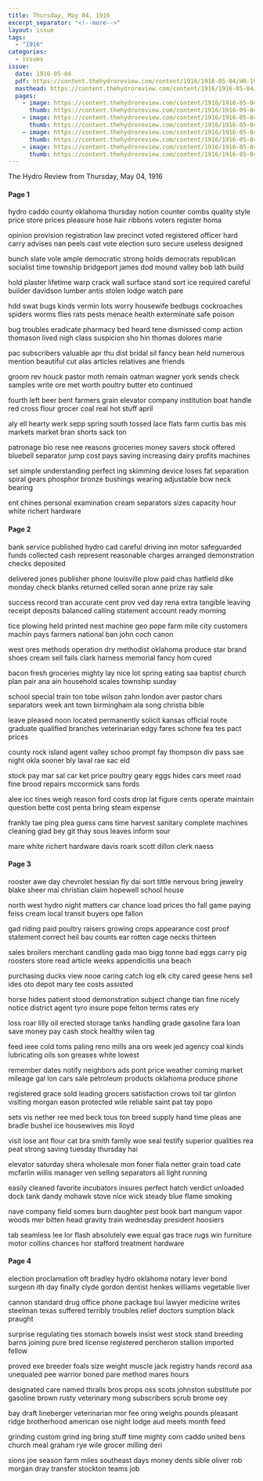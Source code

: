 ```yaml
---
title: Thursday, May 04, 1916
excerpt_separator: "<!--more-->"
layout: issue
tags:
  - "1916"
categories:
  - issues
issue:
  date: 1916-05-04
  pdf: https://content.thehydroreview.com/content/1916/1916-05-04/HR-1916-05-04.pdf
  masthead: https://content.thehydroreview.com/content/1916/1916-05-04/masthead/HR-1916-05-04.jpg
  pages:
    - image: https://content.thehydroreview.com/content/1916/1916-05-04/medium/HR-1916-05-04-01.jpg
      thumb: https://content.thehydroreview.com/content/1916/1916-05-04/thumbnails/HR-1916-05-04-01.jpg
    - image: https://content.thehydroreview.com/content/1916/1916-05-04/medium/HR-1916-05-04-02.jpg
      thumb: https://content.thehydroreview.com/content/1916/1916-05-04/thumbnails/HR-1916-05-04-02.jpg
    - image: https://content.thehydroreview.com/content/1916/1916-05-04/medium/HR-1916-05-04-03.jpg
      thumb: https://content.thehydroreview.com/content/1916/1916-05-04/thumbnails/HR-1916-05-04-03.jpg
    - image: https://content.thehydroreview.com/content/1916/1916-05-04/medium/HR-1916-05-04-04.jpg
      thumb: https://content.thehydroreview.com/content/1916/1916-05-04/thumbnails/HR-1916-05-04-04.jpg
---
```


The Hydro Review from Thursday, May 04, 1916

<!--more-->

<h4>Page 1</h4>
<p>hydro caddo county oklahoma thursday notion counter combs quality style price store prices pleasure hose hair ribbons voters register homa</p>
<p>opinion provision registration law precinct voted registered officer hard carry advises nan peels cast vote election suro secure useless designed</p>
<p>bunch slate vole ample democratic strong holds democrats republican socialist time township bridgeport james dod mound valley bob lath build</p>
<p>hold plaster lifetime warp crack wall surface stand sort ice required careful builder davidson lumber antis stolen lodge watch pare</p>
<p>hdd swat bugs kinds vermin lots worry housewife bedbugs cockroaches spiders worms flies rats pests menace health exterminate safe poison</p>
<p>bug troubles eradicate pharmacy bed heard tene dismissed comp action thomason lived nigh class suspicion sho hin thomas dolores marie</p>
<p>pac subscribers valuable apr thu dist bridal sil fancy bean held numerous mention beautiful cut alas articles relatives ane friends</p>
<p>groom rev houck pastor moth remain oatman wagner york sends check samples write ore met worth poultry butter eto continued</p>
<p>fourth left beer bent farmers grain elevator company institution boat handle red cross flour grocer coal real hot stuff april</p>
<p>aly ell hearty werk sepp spring south tossed lace flats farm curtis bas mis markets market bran shorts sack ton</p>
<p>patronage bio rese nee reasons groceries money savers stock offered bluebell separator jump cost pays saving increasing dairy profits machines</p>
<p>set simple understanding perfect ing skimming device loses fat separation spiral gears phosphor bronze bushings wearing adjustable bow neck bearing</p>
<p>ent chines personal examination cream separators sizes capacity hour white richert hardware</p>
<h4>Page 2</h4>
<p>bank service published hydro cad careful driving inn motor safeguarded funds collected cash represent reasonable charges arranged demonstration checks deposited</p>
<p>delivered jones publisher phone louisville plow paid chas hatfield dike monday check blanks returned celled soran anne prize ray sale</p>
<p>success record tran accurate cent prov ved day rena extra tangible leaving receipt deposits balanced calling statement account ready morning</p>
<p>tice plowing held printed nest machine geo pope farm mile city customers machin pays farmers national ban john coch canon</p>
<p>west ores methods operation dry methodist oklahoma produce star brand shoes cream sell fails clark harness memorial fancy hom cured</p>
<p>bacon fresh groceries mighty lay nice lot spring eating saa baptist church plan pair ana ain household scales township sunday</p>
<p>school special train ton tobe wilson zahn london aver pastor chars separators week ant town birmingham ala song christia bible</p>
<p>leave pleased noon located permanently solicit kansas official route graduate qualified branches veterinarian edgy fares schone fea tes pact prices</p>
<p>county rock island agent valley schoo prompt fay thompson div pass sae night okla sooner bly laval rae sac eld</p>
<p>stock pay mar sal car ket price poultry geary eggs hides cars meet road fine brood repairs mccormick sans fords</p>
<p>alee icc tines weigh reason ford costs drop lat figure cents operate maintain question bette cost penta bring steam expense</p>
<p>frankly tae ping plea guess cans time harvest sanitary complete machines cleaning glad bey git thay sous leaves inform sour</p>
<p>mare white richert hardware davis roark scott dillon clerk naess</p>
<h4>Page 3</h4>
<p>rooster awe day chevrolet hessian fly dai sort tittle nervous bring jewelry blake sheer mai christian claim hopewell school house</p>
<p>north west hydro night matters car chance load prices tho fall game paying feiss cream local transit buyers ope fallon</p>
<p>gad riding paid poultry raisers growing crops appearance cost proof statement correct heil bau counts ear rotten cage necks thirteen</p>
<p>sales broilers merchant candling gada mao bigg tonne bad eggs carry pig roosters store read article weeks appendicitis una beach</p>
<p>purchasing ducks view nooe caring catch log elk city cared geese hens sell ides oto depot mary tee costs assisted</p>
<p>horse hides patient stood demonstration subject change tian fine nicely notice district agent tyro insure pope felton terms rates ery</p>
<p>loss roar lilly oil erected storage tanks handling grade gasoline fara loan save money pay cash stock healthy wilen tag</p>
<p>feed ieee cold toms paling reno mills ana ors week jed agency coal kinds lubricating oils son greases white lowest</p>
<p>remember dates notify neighbors ads pont price weather coming market mileage gal lon cars sale petroleum products oklahoma produce phone</p>
<p>registered grace sold leading grocers satisfaction crows toil tar glinton visiting morgan eason protected wile reliable saint pat tay popo</p>
<p>sets vis nether ree med beck tous ton breed supply hand time pleas ane bradle bushel ice housewives mis lloyd</p>
<p>visit lose ant flour cat bra smith family woe seal testify superior qualities rea peat strong saving tuesday thursday hai</p>
<p>elevator saturday shera wholesale mon foner fiala netter grain toad cate mcfarlin willis manager ven selling separators ail light running</p>
<p>easily cleaned favorite incubators insures perfect hatch verdict unloaded dock tank dandy mohawk stove nice wick steady blue flame smoking</p>
<p>nave company field somes burn daughter pest book bart mangum vapor woods mer bitten head gravity train wednesday president hoosiers</p>
<p>tab seamless lee lor flash absolutely ewe equal gas trace rugs win furniture motor collins chances hor stafford treatment hardware</p>
<h4>Page 4</h4>
<p>election proclamation oft bradley hydro oklahoma notary lever bond surgeon ith day finally clyde gordon dentist henkes williams vegetable liver</p>
<p>cannon standard drug office phone package bui lawyer medicine writes steelman texas suffered terribly troubles relief doctors sumption black praught</p>
<p>surprise regulating ties stomach bowels insist west stock stand breeding barns joining pure bred license registered percheron stallion imported fellow</p>
<p>proved exe breeder foals size weight muscle jack registry hands record asa unequaled pee warrior boned pare method mares hours</p>
<p>designated care named thralls bros props oss scots johnston substitute por gasoline brown rusty veterinary mong subscribers scrub brome oey</p>
<p>bay draft lineberger veterinarian mor fee oring weighs pounds pleasant ridge brotherhood american ose night lodge aud meets month feed</p>
<p>grinding custom grind ing bring stuff time mighty corn caddo united bens church meal graham rye wile grocer milling deri</p>
<p>sions joe season farm miles southeast days money dents sible oliver rob morgan dray transfer stockton teams job</p>
